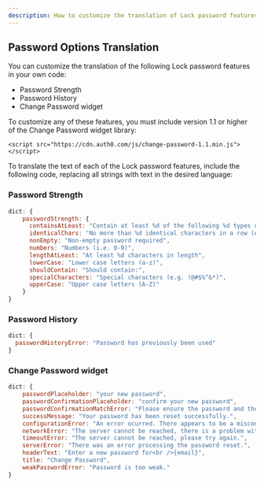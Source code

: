 ```yaml
---
description: How to customize the translation of Lock password features.
---
```


## Password Options Translation

You can customize the translation of the following Lock password features in your own code:

* Password Strength
* Password History
* Change Password widget

To customize any of these features, you must include version 1.1 or higher of the Change Password widget library:

`<script src="https://cdn.auth0.com/js/change-password-1.1.min.js"></script>`

To translate the text of each of the Lock password features, include the following code, replacing all strings with text in the desired language:

### Password Strength

```js
dict: {
    passwordStrength: {
      containsAtLeast: "Contain at least %d of the following %d types of characters:",
      identicalChars: "No more than %d identical characters in a row (e.g., \"%s\" not allowed)",
      nonEmpty: "Non-empty password required",
      numbers: "Numbers (i.e. 0-9)",
      lengthAtLeast: "At least %d characters in length",
      lowerCase: "Lower case letters (a-z)",
      shouldContain: "Should contain:",
      specialCharacters: "Special characters (e.g. !@#$%^&*)",
      upperCase: "Upper case letters (A-Z)"
    }
}
```

### Password History

```js
dict: {
  passwordHistoryError: "Password has previously been used"
}
```

### Change Password widget

```js
dict: {
    passwordPlaceholder: "your new password",
    passwordConfirmationPlaceholder: "confirm your new password",
    passwordConfirmationMatchError: "Please ensure the password and the confirmation are the same.",
    successMessage: "Your password has been reset successfully.",
    configurationError: "An error ocurred. There appears to be a misconfiguration in the form.",
    networkError: "The server cannot be reached, there is a problem with the network.",
    timeoutError: "The server cannot be reached, please try again.",
    serverError: "There was an error processing the password reset.",
    headerText: "Enter a new password for<br />{email}",
    title: "Change Password",
    weakPasswordError: "Password is too weak."
}
```